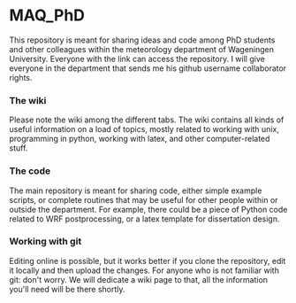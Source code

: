 # MAQ_PhD
This repository is meant for sharing ideas and code among PhD students and other colleagues within the meteorology department of Wageningen University. Everyone with the link can access the repository. I will give everyone in the department that sends me his github username collaborator rights. 

### The wiki
Please note the wiki among the different tabs. The wiki contains all kinds of useful information on a load of topics, mostly related to working with unix, programming in python, working with latex, and other computer-related stuff.

### The code
The main repository is meant for sharing code, either simple example scripts, or complete routines that may be useful for other people within or outside the department. For example, there could be a piece of Python code related to WRF postprocessing, or a latex template for dissertation design. 

### Working with git
Editing online is possible, but it works better if you clone the repository, edit it locally and then upload the changes. For anyone who is not familiar with git: don't worry. We will dedicate a wiki page to that, all the information you'll need will be there shortly.
